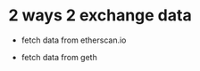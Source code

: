 
2 ways 2 exchange data
======================


+ fetch data from etherscan.io

+ fetch data from geth
